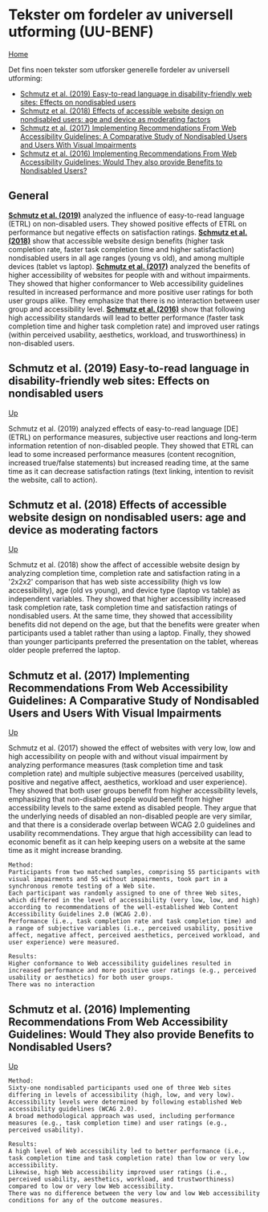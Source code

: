 # Tekster om fordeler av universell utforming (UU-BENF)

[Home](./README.md)

Det fins noen tekster som utforsker generelle fordeler av universell utforming:
* [Schmutz et al. (2019) Easy-to-read language in disability-friendly web sites: Effects on nondisabled users](#schmutz-et-al-2019-easy-to-read-language-in-disability-friendly-web-sites-effects-on-nondisabled-users)
* [Schmutz et al. (2018) Effects of accessible website design on nondisabled users: age and device as moderating factors](#schmutz-et-al-2018-effects-of-accessible-website-design-on-nondisabled-users-age-and-device-as-moderating-factors)
* [Schmutz et al. (2017) Implementing Recommendations From Web Accessibility Guidelines: A Comparative Study of Nondisabled Users and Users With Visual Impairments](#schmutz-et-al-2017-implementing-recommendations-from-web-accessibility-guidelines-a-comparative-study-of-nondisabled-users-and-users-with-visual-impairments)
* [Schmutz et al. (2016) Implementing Recommendations From Web Accessibility Guidelines: Would They also provide Benefits to Nondisabled Users?](#schmutz-et-al-2016-implementing-recommendations-from-web-accessibility-guidelines-would-they-also-provide-benefits-to-nondisabled-users)

## General

[__Schmutz et al. (2019)__](#schmutz-et-al-2019-easy-to-read-language-in-disability-friendly-web-sites-effects-on-nondisabled-users) analyzed the influence of easy-to-read language (ETRL) on non-disabled users. They showed positive effects of ETRL on performance but negative effects on satisfaction ratings.
[__Schmutz et al. (2018)__](#schmutz-et-al-2018-effects-of-accessible-website-design-on-nondisabled-users-age-and-device-as-moderating-factors) show that accessible website design benefits (higher task completion rate, faster task completion time and higher satisfaction) nondisabled users in all age ranges (young vs old), and among multiple devices (tablet vs laptop).
[__Schmutz et al. (2017)__](#schmutz-et-al-2017-implementing-recommendations-from-web-accessibility-guidelines-a-comparative-study-of-nondisabled-users-and-users-with-visual-impairments) analyzed the benefits of higher accessibility of websites for people with and without impairments. They showed that higher conformancer to Web accessibility guidelines resulted in increased performance and more positive user ratings for both user groups alike. They emphasize that there is no interaction between user group and accessibility level.
[__Schmutz et al. (2016)__](#schmutz-et-al-2016-implementing-recommendations-from-web-accessibility-guidelines-would-they-also-provide-benefits-to-nondisabled-users) show that following high accessibility standards will lead to better performance (faster task completion time and higher task completion rate) and improved user ratings (within perceived usability, aesthetics, workload, and trusworthiness) in non-disabled users.

## Schmutz et al. (2019) Easy-to-read language in disability-friendly web sites: Effects on nondisabled users

[Up](#tekster-om-fordeler-av-universell-utforming-uu-benf)

Schmutz et al. (2019) analyzed effects of easy-to-read language [DE] (ETRL) on performance measures, subjective user reactions and long-term information retention of non-disabled people. They showed that ETRL can lead to some increased performance measures (content recognition, increased true/false statements) but increased reading time, at the same time as it can decrease satisfaction ratings (text linking, intention to revisit the website, call to action).

## Schmutz et al. (2018) Effects of accessible website design on nondisabled users: age and device as moderating factors

[Up](#tekster-om-fordeler-av-universell-utforming-uu-benf)

Schmutz et al. (2018) show the affect of accessible website design by analyzing completion time, completion rate and satisfaction rating in a '2x2x2' comparison that has web siste accessibility (high vs low accessibility), age (old vs young), and device type (laptop vs table) as independent variables. They showed that higher accessibility increased task completion rate, task completion time and satisfaction ratings of nondisabled users. At the same time, they showed that accessibility benefits did not depend on the age, but that the benefits were greater when participants used a tablet rather than using a laptop. Finally, they showed than younger participants preferred the presentation on the tablet, whereas older people preferred the laptop.

## Schmutz et al. (2017) Implementing Recommendations From Web Accessibility Guidelines: A Comparative Study of Nondisabled Users and Users With Visual Impairments

[Up](#tekster-om-fordeler-av-universell-utforming-uu-benf)

Schmutz et al. (2017) showed the effect of websites with very low, low and high accessibility on people with and without visual impairment by analyzing performance measures (task completion time and task completion rate) and multiple subjective measures (perceived usability, positive and negative affect, aesthetics, workload and user experience). 
They showed that both user groups benefit from higher accessibility levels, emphasizing that non-disabled people would benefit from higher accessibility levels to the same extend as disabled people. 
They argue that the underlying needs of disabled an non-disabled people are very similar, and that there is a considerade overlap between WCAG 2.0 guidelines and usability recommendations.
They argue that high accessibility can lead to economic benefit as it can help keeping users on a website at the same time as it might increase branding.

```
Method: 
Participants from two matched samples, comprising 55 participants with visual impairments and 55 without impairments, took part in a synchronous remote testing of a Web site. 
Each participant was randomly assigned to one of three Web sites, which differed in the level of accessibility (very low, low, and high) according to recommendations of the well-established Web Content Accessibility Guidelines 2.0 (WCAG 2.0). 
Performance (i.e., task completion rate and task completion time) and a range of subjective variables (i.e., perceived usability, positive affect, negative affect, perceived aesthetics, perceived workload, and user experience) were measured.
```

```
Results: 
Higher conformance to Web accessibility guidelines resulted in increased performance and more positive user ratings (e.g., perceived usability or aesthetics) for both user groups. 
There was no interaction
```

## Schmutz et al. (2016) Implementing Recommendations From Web Accessibility Guidelines: Would They also provide Benefits to Nondisabled Users?

[Up](#tekster-om-fordeler-av-universell-utforming-uu-benf)

```
Method: 
Sixty-one nondisabled participants used one of three Web sites differing in levels of accessibility (high, low, and very low). 
Accessibility levels were determined by following established Web accessibility guidelines (WCAG 2.0). 
A broad methodological approach was used, including performance measures (e.g., task completion time) and user ratings (e.g., perceived usability).
```

```
Results: 
A high level of Web accessibility led to better performance (i.e., task completion time and task completion rate) than low or very low accessibility. 
Likewise, high Web accessibility improved user ratings (i.e., perceived usability, aesthetics, workload, and trustworthiness) compared to low or very low Web accessibility. 
There was no difference between the very low and low Web accessibility conditions for any of the outcome measures.
```
